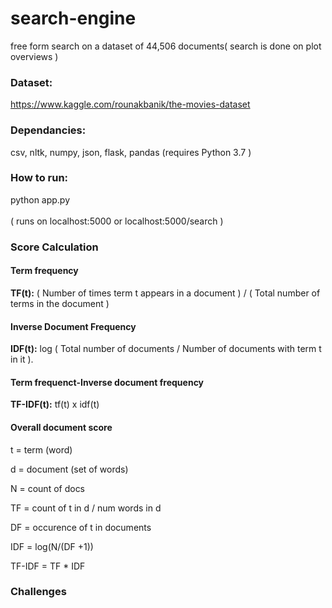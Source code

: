 # search-engine


free form search on a dataset of 44,506 documents( search is done on plot overviews )
### Dataset:
https://www.kaggle.com/rounakbanik/the-movies-dataset


### Dependancies:
csv, nltk, numpy, json, flask, pandas
(requires Python 3.7 )

### How to run:
python app.py <br/> <br/>
( runs on localhost:5000 or localhost:5000/search )

### Score Calculation

#### Term frequency
__TF(t):__ ( Number of times term t appears in a document ) / ( Total number of terms in the document )
#### Inverse Document Frequency
__IDF(t):__ log ( Total number of documents / Number of documents with term t in it ).
#### Term frequenct-Inverse document frequency
__TF-IDF(t):__ tf(t) x idf(t)
#### Overall document score

t = term (word)

d = document (set of words)

N = count of docs

TF = count of t in d / num words in d

DF = occurence of t in documents

IDF = log(N/(DF +1))

TF-IDF = TF * IDF

### Challenges
